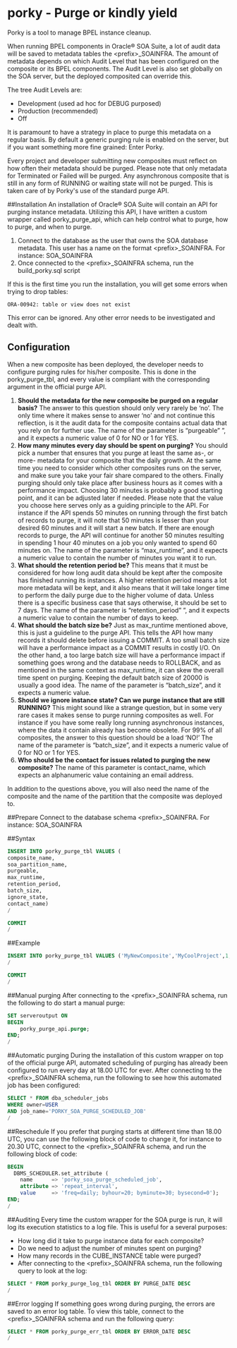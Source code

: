 # porky - Purge or kindly yield 
Porky is a tool to manage BPEL instance cleanup. 

When running BPEL components in Oracle® SOA Suite, a lot of audit data will be saved to metadata tables the \<prefix>_SOAINFRA. The amount of metadata depends on which Audit Level that has been configured on the composite or its BPEL components. The Audit Level is also set globally on the SOA server, but the deployed composited can override this. 

The tree Audit Levels are:
* Development (used ad hoc for DEBUG purposed)
* Production (recommended)
* Off

It is paramount to have a strategy in place to purge this metadata on a regular basis. By default a generic purging rule is enabled on the server, but if you want something more fine grained: Enter Porky.

Every project and developer submitting new composites must reflect on how often their metadata should be purged. Please note that only metadata for Terminated or Failed will be purged. Any asynchronous composite that is still in any form of RUNNING or waiting state will not be purged. This is taken care of by Porky's use of the standard purge API.

##Installation
An installation of Oracle® SOA Suite will contain an API for purging instance metadata. Utilizing this API, I have written a custom wrapper called porky_purge_api, which can help control what to purge, how to purge, and when to purge.

1. Connect to the database as the user that owns the SOA database metadata. This user has a name on the format \<prefix>_SOAINFRA. For instance: SOA_SOAINFRA
2. Once connected to the \<prefix>_SOAINFRA schema, run the build_porky.sql script

If this is the first time you run the installation, you will get some errors when trying to drop tables:

<code>ORA-00942: table or view does not exist</code>

This error can be ignored. Any other error needs to be investigated and dealt with.

## Configuration
When a new composite has been deployed, the developer needs to configure purging rules for his/her composite. This is done in the porky_purge_tbl, and every value is compliant with the corresponding argument in the official purge API.

1. **Should the metadata for the new composite be purged on a regular basis?** The answer to this question should only very rarely be ‘no’. The only time where it makes sense to answer ‘no’ and not continue this reflection, is it the audit data for the composite contains actual data that you rely on for further use. The name of the parameter is “purgeable” ”, and it expects a numeric value of 0 for NO or 1 for YES.
2. **How many minutes every day should be spent on purging?** You should pick a number that ensures that you purge at least the same as-, or more- metadata for your composite that the daily growth. At the same time you need to consider which other composites runs on the server, and make sure you take your fair share compared to the others. Finally purging should only take place after business hours as it comes with a performance impact. Choosing 30 minutes is probably a good starting point, and it can be adjusted later if needed. Please note that the value you choose here serves only as a guiding principle to the API. For instance if the API spends 50 minutes on running through the first batch of records to purge, it will note that 50 minutes is lesser than your desired 60 minutes and it will start a new batch. If there are enough records to purge, the API will continue for another 50 minutes resulting in spending 1 hour 40 minutes on a job you only wanted to spend 60 minutes on. The name of the parameter is “max_runtime”, and it expects a numeric value to contain the number of minutes you want it to run.
3. **What should the retention period be?** This means that it must be considered for how long audit data should be kept after the composite has finished running its instances. A higher retention period means a lot more metadata will be kept, and it also means that it will take longer time to perform the daily purge due to the higher volume of data. Unless there is a specific business case that says otherwise, it should be set to 7 days. The name of the parameter is “retention_period” ”, and it expects a numeric value to contain the number of days to keep.
4. **What should the batch size be?** Just as max_runtime mentioned above, this is just a guideline to the purge API. This tells the API how many records it should delete before issuing a COMMIT. A too small batch size will have a performance impact as a COMMIT results in costly I/O. On the other hand, a too large batch size will have a performance impact if something goes wrong and the database needs to ROLLBACK, and as mentioned in the same context as max_runtime, it can skew the overall time spent on purging. Keeping the default batch size of 20000 is usually a good idea. The name of the parameter is “batch_size”, and it expects a numeric value.
5. **Should we ignore instance state? Can we purge instance that are still RUNNING?** This might sound like a strange question, but in some very rare cases it makes sense to purge running composites as well. For instance if you have some really long running asynchronous instances, where the data it contain already has become obsolete. For 99% of all composites, the answer to this question should be a load ‘NO!’ The name of the parameter is “batch_size”, and it expects a numeric value of 0 for NO or 1 for YES.
6. **Who should be the contact for issues related to purging the new composite?** The name of this parameter is contact_name, which expects an alphanumeric value containing an email address.

In addition to the questions above, you will also need the name of the composite and the name of the partition that the composite was deployed to.

##Prepare
Connect to the database schema \<prefix>_SOAINFRA. For instance: SOA_SOAINFRA

##Syntax
```sql
INSERT INTO porky_purge_tbl VALUES (
composite_name, 
soa_partition_name, 
purgeable, 
max_runtime, 
retention_period, 
batch_size, 
ignore_state,
contact_name)
/

COMMIT
/
```

##Example
```sql
INSERT INTO porky_purge_tbl VALUES ('MyNewComposite','MyCoolProject',1,10,7,20000,0,'dummy@dummy')
/

COMMIT
/
```

##Manual purging
After connecting to the \<prefix>_SOAINFRA schema, run the following to do start a manual purge:
```sql
SET serveroutput ON
BEGIN
	porky_purge_api.purge;
END;
/
```

##Automatic purging
During the installation of this custom wrapper on top of the official purge API, automated scheduling of purging has already been configured to run every day at 18.00 UTC for ever.
After connecting to the \<prefix>_SOAINFRA schema, run the following to see how this automated job has been configured:

```sql
SELECT * FROM dba_scheduler_jobs  
WHERE owner=USER  
AND job_name='PORKY_SOA_PURGE_SCHEDULED_JOB'  
/  
```

##Reschedule
If you prefer that purging starts at different time than 18.00 UTC, you can use the following block of code to change it, for instance to 20.30 UTC, connect to the \<prefix>_SOAINFRA schema, and run the following block of code:

```sql
BEGIN
  DBMS_SCHEDULER.set_attribute (
    name      => 'porky_soa_purge_scheduled_job',  
    attribute => 'repeat_interval',  
    value     => 'freq=daily; byhour=20; byminute=30; bysecond=0');  
END;  
/
```

##Auditing
Every time the custom wrapper for the SOA purge is run, it will log its execution statistics to a log file. This is useful for a several purposes:

* How long did it take to purge instance data for each composite?
* Do we need to adjust the number of minutes spent on purging?
* How many records in the CUBE_INSTANCE table were purged?
* After connecting to the \<prefix>_SOAINFRA schema, run the following query to look at the log:

```sql
SELECT * FROM porky_purge_log_tbl ORDER BY PURGE_DATE DESC
/
```

##Error logging
If something goes wrong during purging, the errors are saved to an error log table. To view this table, connect to the \<prefix>_SOAINFRA schema and run the following query:

```sql
SELECT * FROM porky_purge_err_tbl ORDER BY ERROR_DATE DESC 
/
```
